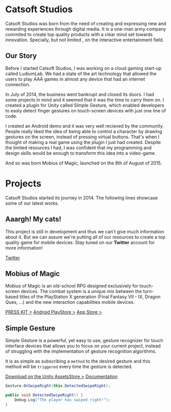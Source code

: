 # Catsoft Studios

Catsoft Studios was born from the need of creating and expressing new and rewarding experiences through digital media. It is a one-man army company commited to create top quality products with a clear mind set towards innovation. Specially, but not limited , on the interactive entertainment field.

## Our Story

Before I started Catsoft Studios, I was working on a cloud gaming start-up called LudiumLab. We had a state of the art technology that allowed the users to play AAA games in almost any device that had an internet connection.

In July of 2014, the business went bankrupt and closed its doors. I had some projects in mind and it seemed that it was the time to carry them on. I created a plugin for Unity called SImple Gesture, which enabled developers to easly detect finger gestures on touch-screen devices with just one line of code.

I created an Android demo and it was very well recieved by the community. People really liked the idea of being able to control a character by drawing gestures on the screen, instead of pressing virtual buttons. That's when I thought of making a real game using the plugin I just had created. Despite the limited resources I had, I was confident that my programming and design skills would be enough to transform this idea into a video-game.

And so was born Mobius of Magic, launched on the 8th of August of 2015.

# Projects

Catsoft Studios started its journey in 2014. The following lines showcase some of our latest works.

## Aaargh! My cats!

This project is still in development and thus we can't give much information about it. But we can assure we're putting all of our resources to create a top quality game for mobile devices. Stay tuned on our **Twitter** account for more information!

[Twitter](http://twitter.com/catsoftstudios)

## Mobius of Magic

Mobius of Magic is an old-school RPG designed exclusively for touch-screen devices. The combat system is a unique mix between the turn-based titles of the PlayStation X generation (Final Fantasy VII - IX, Dragon Ques, ...) and the new interaction capabilities mobile devices.

[PRESS KIT >](http://press.catsoft-studios.com/mobiusofmagic)
[Android PlayStore >](https://play.google.com/store/apps/details?id=com.catsoftstudios.mobiusofmagic)
[App Store >](https://itunes.apple.com/us/app/mobius-of-magic/id1022330445)

## Simple Gesture

Simple Gesture is a powerful, yet easy to use, gesture recognizer for touch interface devices that allows you to focus on your current project, instead of struggling with the implementation of gesture recognition algorithms.

It is as simple as subscribing a `method` to the desired gesture and this method will be `triggered` every time the gesture is detected.

[Download on the Unity AssetsStore >](http://u3d.as/8bb) [Documentation](#)

``` cs
Gesture.OnSwipeRight(this.DetectedSwipeRight);

public void DetectedSwipeRight() {
    Debug.Log("The player has swiped right!");
}
```